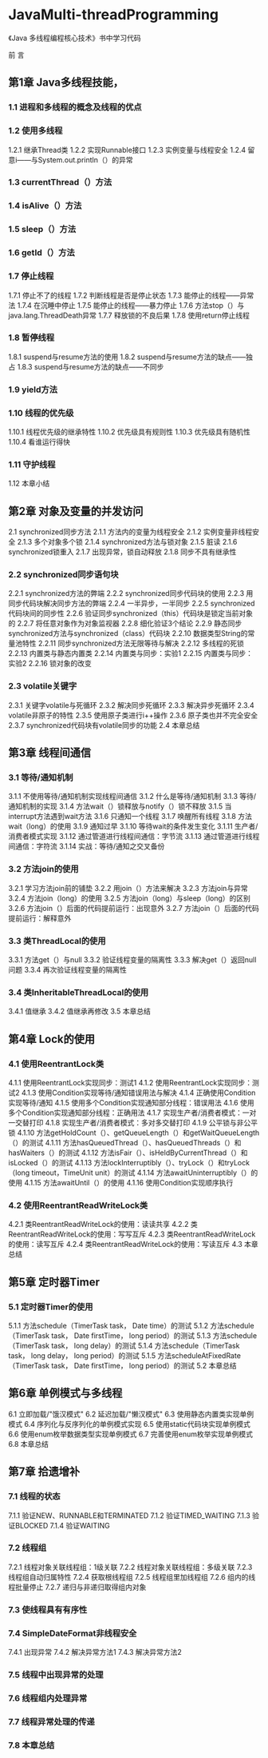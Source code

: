 # JavaMulti-threadProgramming
《Java 多线程编程核心技术》书中学习代码

前 言
## 第1章 Java多线程技能，
### 1.1 进程和多线程的概念及线程的优点
### 1.2 使用多线程
1.2.1 继承Thread类
1.2.2 实现Runnable接口
1.2.3 实例变量与线程安全
1.2.4 留意i——与System.out.println（）的异常
### 1.3 currentThread（）方法
### 1.4 isAlive（）方法
### 1.5 sleep（）方法
### 1.6 getId（）方法
### 1.7 停止线程
1.7.1 停止不了的线程
1.7.2 判断线程是否是停止状态
1.7.3 能停止的线程——异常法
1.7.4 在沉睡中停止
1.7.5 能停止的线程——暴力停止
1.7.6 方法stop（）与java.lang.ThreadDeath异常
1.7.7 释放锁的不良后果
1.7.8 使用return停止线程
### 1.8 暂停线程
1.8.1 suspend与resume方法的使用
1.8.2 suspend与resume方法的缺点——独占
1.8.3 suspend与resume方法的缺点——不同步
### 1.9 yield方法
### 1.10 线程的优先级
1.10.1 线程优先级的继承特性
1.10.2 优先级具有规则性
1.10.3 优先级具有随机性
1.10.4 看谁运行得快
### 1.11 守护线程
1.12 本章小结
## 第2章 对象及变量的并发访问
2.1 synchronized同步方法
2.1.1 方法内的变量为线程安全
2.1.2 实例变量非线程安全
2.1.3 多个对象多个锁
2.1.4 synchronized方法与锁对象
2.1.5 脏读
2.1.6 synchronized锁重入
2.1.7 出现异常，锁自动释放
2.1.8 同步不具有继承性
### 2.2 synchronized同步语句块
2.2.1 synchronized方法的弊端
2.2.2 synchronized同步代码块的使用
2.2.3 用同步代码块解决同步方法的弊端
2.2.4 一半异步，一半同步
2.2.5 synchronized代码块间的同步性
2.2.6 验证同步synchronized（this）代码块是锁定当前对象的
2.2.7 将任意对象作为对象监视器
2.2.8 细化验证3个结论
2.2.9 静态同步synchronized方法与synchronized（class）代码块
2.2.10 数据类型String的常量池特性
2.2.11 同步synchronized方法无限等待与解决
2.2.12 多线程的死锁
2.2.13 内置类与静态内置类
2.2.14 内置类与同步：实验1
2.2.15 内置类与同步：实验2
2.2.16 锁对象的改变
### 2.3 volatile关键字
2.3.1 关键字volatile与死循环
2.3.2 解决同步死循环
2.3.3 解决异步死循环
2.3.4 volatile非原子的特性
2.3.5 使用原子类进行i++操作
2.3.6 原子类也并不完全安全
2.3.7 synchronized代码块有volatile同步的功能
2.4 本章总结
## 第3章 线程间通信
### 3.1 等待/通知机制
3.1.1 不使用等待/通知机制实现线程间通信
3.1.2 什么是等待/通知机制
3.1.3 等待/通知机制的实现
3.1.4 方法wait（）锁释放与notify（）锁不释放
3.1.5 当interrupt方法遇到wait方法
3.1.6 只通知一个线程
3.1.7 唤醒所有线程
3.1.8 方法wait（long）的使用
3.1.9 通知过早
3.1.10 等待wait的条件发生变化
3.1.11 生产者/消费者模式实现
3.1.12 通过管道进行线程间通信：字节流
3.1.13 通过管道进行线程间通信：字符流
3.1.14 实战：等待/通知之交叉备份
### 3.2 方法join的使用
3.2.1 学习方法join前的铺垫
3.2.2 用join（）方法来解决
3.2.3 方法join与异常
3.2.4 方法join（long）的使用
3.2.5 方法join（long）与sleep（long）的区别
3.2.6 方法join（）后面的代码提前运行：出现意外
3.2.7 方法join（）后面的代码提前运行：解释意外
### 3.3 类ThreadLocal的使用
3.3.1 方法get（）与null
3.3.2 验证线程变量的隔离性
3.3.3 解决get（）返回null问题
3.3.4 再次验证线程变量的隔离性
### 3.4 类InheritableThreadLocal的使用
3.4.1 值继承
3.4.2 值继承再修改
3.5 本章总结
## 第4章 Lock的使用
### 4.1 使用ReentrantLock类
4.1.1 使用ReentrantLock实现同步：测试1
4.1.2 使用ReentrantLock实现同步：测试2
4.1.3 使用Condition实现等待/通知错误用法与解决
4.1.4 正确使用Condition实现等待/通知
4.1.5 使用多个Condition实现通知部分线程：错误用法
4.1.6 使用多个Condition实现通知部分线程：正确用法
4.1.7 实现生产者/消费者模式：一对一交替打印
4.1.8 实现生产者/消费者模式：多对多交替打印
4.1.9 公平锁与非公平锁
4.1.10 方法getHoldCount（）、getQueueLength（）和getWaitQueueLength（）的测试
4.1.11 方法hasQueuedThread（）、hasQueuedThreads（）和hasWaiters（）的测试
4.1.12 方法isFair（）、isHeldByCurrentThread（）和isLocked（）的测试
4.1.13 方法lockInterruptibly（）、tryLock（）和tryLock（long timeout，TimeUnit unit）的测试
4.1.14 方法awaitUninterruptibly（）的使用
4.1.15 方法awaitUntil（）的使用
4.1.16 使用Condition实现顺序执行
### 4.2 使用ReentrantReadWriteLock类
4.2.1 类ReentrantReadWriteLock的使用：读读共享
4.2.2 类ReentrantReadWriteLock的使用：写写互斥
4.2.3 类ReentrantReadWriteLock的使用：读写互斥
4.2.4 类ReentrantReadWriteLock的使用：写读互斥
4.3 本章总结
## 第5章 定时器Timer
### 5.1 定时器Timer的使用
5.1.1 方法schedule（TimerTask task， Date time）的测试
5.1.2 方法schedule（TimerTask task， Date firstTime， long period）的测试
5.1.3 方法schedule（TimerTask task， long delay）的测试
5.1.4 方法schedule（TimerTask task， long delay， long period）的测试
5.1.5 方法scheduleAtFixedRate（TimerTask task， Date firstTime， long period）的测试
5.2 本章总结
## 第6章 单例模式与多线程
6.1 立即加载/"饿汉模式"
6.2 延迟加载/"懒汉模式"
6.3 使用静态内置类实现单例模式
6.4 序列化与反序列化的单例模式实现
6.5 使用static代码块实现单例模式
6.6 使用enum枚举数据类型实现单例模式
6.7 完善使用enum枚举实现单例模式
6.8 本章总结
## 第7章 拾遗增补
### 7.1 线程的状态
7.1.1 验证NEW、RUNNABLE和TERMINATED
7.1.2 验证TIMED_WAITING
7.1.3 验证BLOCKED
7.1.4 验证WAITING
### 7.2 线程组
7.2.1 线程对象关联线程组：1级关联
7.2.2 线程对象关联线程组：多级关联
7.2.3 线程组自动归属特性
7.2.4 获取根线程组
7.2.5 线程组里加线程组
7.2.6 组内的线程批量停止
7.2.7 递归与非递归取得组内对象
### 7.3 使线程具有有序性
### 7.4 SimpleDateFormat非线程安全
7.4.1 出现异常
7.4.2 解决异常方法1
7.4.3 解决异常方法2
### 7.5 线程中出现异常的处理
### 7.6 线程组内处理异常
### 7.7 线程异常处理的传递
### 7.8 本章总结
